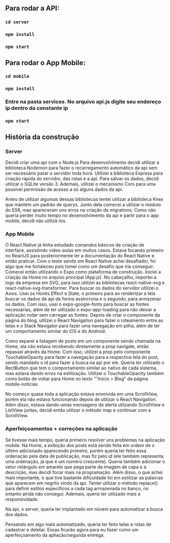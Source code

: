 ## Para rodar a API:

### `cd server`
### `npm install`
### `npm start`

## Para rodar o App Mobile:

### `cd mobile`
### `npm install`
### Entre na pasta services. No arquivo api.js digite seu endereço ip dentro da constante ip
### `npm start`

## História da construção

### Server

Decidi criar uma api com o Node.js
Para desenvolvimento decidi utilizar a biblioteca Nodemon para fazer o recarregamento automático da api sem ser necessário parar o servidor toda hora. Utilizei a biblioteca Express para criação rápida do servidor, das rotas e a api. Para salvar os dados, decidi utilizar o SQLite versão 3. Ademais, utilizei o mecanismo Cors para uma possível permissão de acesso a só alguns dados da api.

Antes de utilizar algumas dessas bibliotecas tentei utilizar a biblioteca Knex que mantém um padrão de querys. Junto dela comecei a utilizar o módulo do ES6, mas apareceram uns erros na criação de migrations. Como não queria perder muito tempo no desenvolvimento da api e partir para o app mobile, decidi não utilizá-los.

### App Mobile

O React Native já tinha estudado comandos básicos de criação de interface, assistindo video-aulas em muitos casos. Estava focando primeiro no ReactJS para posteriormente ler a documentação do React Native e então praticar. Com o teste sendo em React Native achei desafiador, foi algo que me fortaleceu pois tomei como um desafio que iria conseguir.
Comecei então utilizando o Expo como plataforma de construção.
Iniciei a criação da Home no arquivo principal (App.js). No cabeçalho, importei a logo da empresa em SVG, para isso utilizei as bibliotecas react-native-svg e react-native-svg-transformer.
Para buscar os dados do servidor utilizei o Axios. Usei os Hooks Effect e State, o primeiro para ao renderizar a tela buscar os dados da api de forma assíncrona e o segundo, para armazenar os dados.
Com isso, usei o expo-google-fonts para buscar as fontes necessárias, além de ter utilizado o expo-app-loading para não deixar a aplicação rodar sem carregar as fontes.
Depois de criar o componente da página do blog, utilizei o React Navigation para fazer o roteamento entre as telas e o Stack Navigator para fazer uma navegação em pilha, além de ter um comportamento similar do iOS e do Android.

Como separei a listagem de posts em um componente sendo chamada na Home, ela não estava recebendo diretamente a prop navigate, então repassei através da Home. Com isso, utilizei a prop pelo componente TouchableOpacity para fazer a navegação para a respectiva tela do post, sendo mandado o id para fazer a busca na api por ele. Queria ter utilizado o RectButton que tem o comportamento similar ao nativo de cada sistema, mas estava dando erros na estilização.
Utilizei o TouchableOpacity também como botão de voltar para Home no texto ""Início > Blog" da página mobile-notícias

No começo quase toda a aplicação estava envolvida em uma ScrollView, porém ela não estava funcionando depois de utilizar o React Navigation. Além disso, estava dando umas mensagens de alerta utlizando ScrollView e ListView juntas, decidi então utilizar o método map e continuar com a ScrollView.

### Aperfeiçoamentos + correções na aplicação

Se tivesse mais tempo, queria primeiro resolver uns problemas na aplicação mobile. Na Home, a exibição dos posts está sendo feita em ordem de o último adicionado aparecendo primeiro, porém queria ter feito essa ordenação pela data de publicação, mas fiz pelo id (ele também representa uma ordenação, já que é um número crescente).
Queria também adicionar o vetor retângulo em amarelo que pega parte da imagem de capa e a descrição, mas decidi focar mais na programação.
Além disso, o que achei mais importante, o que tive bastante dificuldade foi em estilizar as palavras que aparecem em negrito vindo da api. Tentei utilizar o método replace() para definir estilos específicos a cada tag armazenada no banco, no entanto ainda não consegui.
Ademais, queria ter utilizado mais a responsividade.

Na api, o server, queria ter implantado em núvem para automatizar a busca dos dados.

Pensando em algo mais automatizado, queria ter feito telas e rotas de cadastrar e deletar. Essas ficarão agora para eu fazer como um aperfeiçoamento da apliação/segunda entrega.